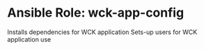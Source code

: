 # Ansible Role: wck-app-config

Installs dependencies for WCK application
Sets-up users for WCK application use
